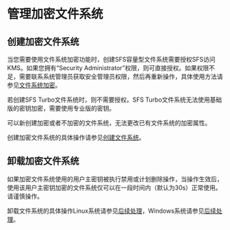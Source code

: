 # 管理加密文件系统<a name="ZH-CN_TOPIC_0108276350"></a>

## 创建加密文件系统<a name="section909365011371"></a>

当您需要使用文件系统加密功能时，创建SFS容量型文件系统需要授权SFS访问KMS。如果您拥有“Security Administrator”权限，则可直接授权。如果权限不足，需要联系系统管理员获取安全管理员权限，然后再重新操作，具体使用方法请参见[文件系统加密](https://support.huaweicloud.com/productdesc-sfs/zh-cn_topic_0108276349.md)。

若创建SFS Turbo文件系统时，则不需要授权。SFS Turbo文件系统无法使用基础版的密钥加密，需要使用专业版的密钥。

可以新创建加密或者不加密的文件系统，无法更改已有文件系统的加密属性。

创建加密文件系统的具体操作请参见[创建文件系统](https://support.huaweicloud.com/qs-sfs/zh-cn_topic_0034428727.md)。

## 卸载加密文件系统<a name="section54711302212445"></a>

如果加密文件系统使用的用户主密钥被执行禁用或计划删除操作，当操作生效后，使用该用户主密钥加密的文件系统仅可以在一段时间内（默认为30s）正常使用。请谨慎操作。

卸载文件系统的具体操作Linux系统请参见[后续处理](https://support.huaweicloud.com/qs-sfs/zh-cn_topic_0034428728.md)，Windows系统请参见[后续处理](https://support.huaweicloud.com/qs-sfs/zh-cn_topic_0105224109.md)。

